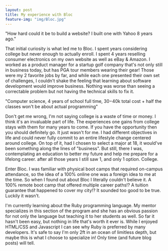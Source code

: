 ```yaml
---
layout: post
title: My experience with Bloc
feature-img: "img/Bloc.jpg"
---
```

"How hard could it be to build a website? I built one with Yahoo 8 years ago."

That initial curiosity is what led me to Bloc. I spent years considering college but never enough to actually enroll. I spent 4 years reselling consumer electronics on my own website as well as eBay & Amazon. I worked as a product manager for a startup golf company that's not only still in business today, but has PGA tour members wearing their gear! Those were my 2 favorite jobs by far, and while each one presented their own set of challenges, I couldn't shake the feeling that learning about software development would improve business. Nothing was worse than seeing a correctable problem but not having the technical skills to fix it. 

"Computer science, 4 years of school full time, $30-$40k total cost + half the classes won't be about actual programming"

Don't get me wrong, I'm not saying college is a waste of time or money. I think it's an invaluable part of life. The experiences one gains from college stays with them for many years to come. If you have the opportunity then you should definitely go. It just wasn't for me. I had different objectives in life and could never fully commit to an entire lifestyle change centered around college. On top of it, had I chosen to select a major at 18, it would've been something along the lines of "business". But still, there I was, contemplating an education to better my future and help me prepare for a lifelong career. after all those years I still saw 1, and only 1 option. College. 

Enter Bloc. I was familiar with physical boot camps that required on-campus attendance, so the idea of a 100% online one was a foreign idea to me at the time. So when I found out about Bloc I literally couldn't believe it. A 100% remote boot camp that offered multiple career paths!? A tuition guarantee that happened to cover my city!? It sounded too good to be true. Luckily it wasn't. 

I'm currently learning about the Ruby programming language. My mentor specializes in this section of the program and she has an obvious passion for not only the language but teaching it to her students as well. So far it hasn't been easy, but nothing in life that's worth it ever is. While I enjoyed HTML/CSS and  Javascript I can see why Ruby is preferred by many developers. It's safe to say I'm only 2ft in an ocean of limitless depth, but maybe this is what I choose to specialize in! Only time (and future blog posts) will tell.